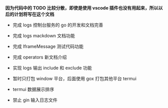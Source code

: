 **因为代码中的 TODO 比较分散，即使是使用 vscode 插件也没有用起来，所以以后的计划将写在这个文档**

- 完成 logs 控制台服务的 go 的开发和文档完善

- 完成 logs mackdown 文档功能

- 完成 IframeMessage 测试代码功能

- 完成 operators 新文档介绍

- 实现 logs 输出 include 和 exclude 功能

- 暂时只打包 window 平台，后面使用 gox 打包其他平台 termui

- termui 数据展示排序

- 禁止 gin 输入日志文件

